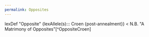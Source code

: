 ```yaml
---
permalink: Opposites
---
```

lexDef "Opposite" {lexAllele(s)::: Croen {post-annealment}} < N.B. "A Matrimony of Opposites"[^OppositeCroen]
